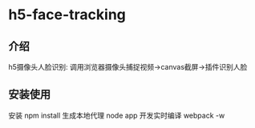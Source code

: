 # h5-face-tracking
## 介绍
h5摄像头人脸识别: 调用浏览器摄像头捕捉视频->canvas截屏->插件识别人脸

## 安装使用
安装
npm install
生成本地代理
node app
开发实时编译
webpack -w
